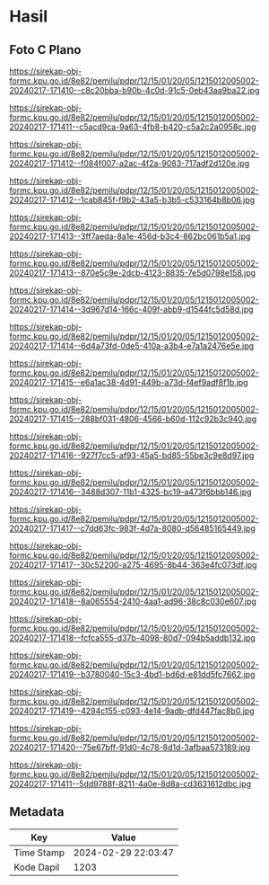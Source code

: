# Hasil

## Foto C Plano

https://sirekap-obj-formc.kpu.go.id/8e82/pemilu/pdpr/12/15/01/20/05/1215012005002-20240217-171410--c8c20bba-b90b-4c0d-91c5-0eb43aa9ba22.jpg

https://sirekap-obj-formc.kpu.go.id/8e82/pemilu/pdpr/12/15/01/20/05/1215012005002-20240217-171411--c5acd9ca-9a63-4fb8-b420-c5a2c2a0958c.jpg

https://sirekap-obj-formc.kpu.go.id/8e82/pemilu/pdpr/12/15/01/20/05/1215012005002-20240217-171412--f084f007-a2ac-4f2a-9083-717adf2d120e.jpg

https://sirekap-obj-formc.kpu.go.id/8e82/pemilu/pdpr/12/15/01/20/05/1215012005002-20240217-171412--1cab845f-f9b2-43a5-b3b5-c533164b8b06.jpg

https://sirekap-obj-formc.kpu.go.id/8e82/pemilu/pdpr/12/15/01/20/05/1215012005002-20240217-171413--3ff7aeda-8a1e-456d-b3c4-862bc061b5a1.jpg

https://sirekap-obj-formc.kpu.go.id/8e82/pemilu/pdpr/12/15/01/20/05/1215012005002-20240217-171413--870e5c9e-2dcb-4123-8835-7e5d0798e158.jpg

https://sirekap-obj-formc.kpu.go.id/8e82/pemilu/pdpr/12/15/01/20/05/1215012005002-20240217-171414--3d967d14-166c-409f-abb9-d1544fc5d58d.jpg

https://sirekap-obj-formc.kpu.go.id/8e82/pemilu/pdpr/12/15/01/20/05/1215012005002-20240217-171414--6d4a73fd-0de5-410a-a3b4-e7a1a2476e5e.jpg

https://sirekap-obj-formc.kpu.go.id/8e82/pemilu/pdpr/12/15/01/20/05/1215012005002-20240217-171415--e6a1ac38-4d91-449b-a73d-f4ef9adf8f1b.jpg

https://sirekap-obj-formc.kpu.go.id/8e82/pemilu/pdpr/12/15/01/20/05/1215012005002-20240217-171415--288bf031-4806-4566-b60d-112c92b3c940.jpg

https://sirekap-obj-formc.kpu.go.id/8e82/pemilu/pdpr/12/15/01/20/05/1215012005002-20240217-171416--927f7cc5-af93-45a5-bd85-55be3c9e8d97.jpg

https://sirekap-obj-formc.kpu.go.id/8e82/pemilu/pdpr/12/15/01/20/05/1215012005002-20240217-171416--3488d307-11b1-4325-bc19-a473f6bbb146.jpg

https://sirekap-obj-formc.kpu.go.id/8e82/pemilu/pdpr/12/15/01/20/05/1215012005002-20240217-171417--c7dd63fc-983f-4d7a-8080-d56485165449.jpg

https://sirekap-obj-formc.kpu.go.id/8e82/pemilu/pdpr/12/15/01/20/05/1215012005002-20240217-171417--30c52200-a275-4695-8b44-363e4fc073df.jpg

https://sirekap-obj-formc.kpu.go.id/8e82/pemilu/pdpr/12/15/01/20/05/1215012005002-20240217-171418--8a065554-2410-4aa1-ad96-38c8c030e607.jpg

https://sirekap-obj-formc.kpu.go.id/8e82/pemilu/pdpr/12/15/01/20/05/1215012005002-20240217-171418--fcfca555-d37b-4098-80d7-094b5addb132.jpg

https://sirekap-obj-formc.kpu.go.id/8e82/pemilu/pdpr/12/15/01/20/05/1215012005002-20240217-171419--b3780040-15c3-4bd1-bd6d-e81dd5fc7662.jpg

https://sirekap-obj-formc.kpu.go.id/8e82/pemilu/pdpr/12/15/01/20/05/1215012005002-20240217-171419--4294c155-c093-4e14-9adb-dfd447fac8b0.jpg

https://sirekap-obj-formc.kpu.go.id/8e82/pemilu/pdpr/12/15/01/20/05/1215012005002-20240217-171420--75e67bff-91d0-4c78-8d1d-3afbaa573189.jpg

https://sirekap-obj-formc.kpu.go.id/8e82/pemilu/pdpr/12/15/01/20/05/1215012005002-20240217-171411--5dd9788f-8211-4a0e-8d8a-cd3631612dbc.jpg


## Metadata

| Key        | Value               |
| ---------- | ------------------- |
| Time Stamp | 2024-02-29 22:03:47 |
| Kode Dapil | 1203                |



